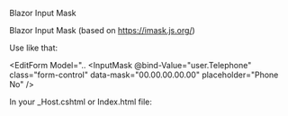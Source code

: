 Blazor Input Mask

Blazor Input Mask (based on https://imask.js.org/)

Use like that:

<EditForm Model="..
   <InputMask @bind-Value="user.Telephone" class="form-control" data-mask="00.00.00.00.00" placeholder="Phone No" />


In your _Host.cshtml or Index.html file:

<script src="_content/BlazorInputMask/Main.js"></script>
<script src="_content/BlazorInputMask/IMask.js"></script>

